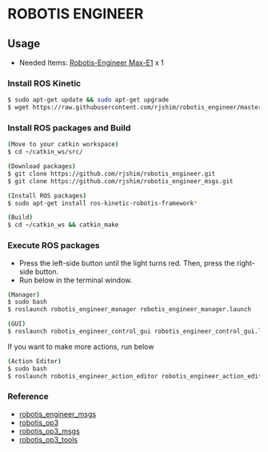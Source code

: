 # ROBOTIS ENGINEER

## Usage
- Needed Items: [Robotis-Engineer Max-E1](http://www.robotis.com/shop/item.php?it_id=901-0153-100) x 1

### Install ROS Kinetic
```sh
$ sudo apt-get update && sudo apt-get upgrade
$ wget https://raw.githubusercontent.com/rjshim/robotis_engineer/master/install_ros_kinetic.sh && chmod 755 ./install_ros_kinetic.sh && bash ./install_ros_kinetic.sh
```

### Install ROS packages and Build
```sh
(Move to your catkin workspace)
$ cd ~/catkin_ws/src/

(Download packages)
$ git clone https://github.com/rjshim/robotis_engineer.git
$ git clone https://github.com/rjshim/robotis_engineer_msgs.git

(Install ROS packages)
$ sudo apt-get install ros-kinetic-robotis-framework*

(Build)
$ cd ~/catkin_ws && catkin_make
```

### Execute ROS packages
- Press the left-side button until the light turns red. Then, press the right-side button.
- Run below in the terminal window.

```sh
(Manager)
$ sudo bash
$ roslaunch robotis_engineer_manager robotis_engineer_manager.launch

(GUI)
$ roslaunch robotis_engineer_control_gui robotis_engineer_control_gui.launch
```

If you want to make more actions, run below
```sh
(Action Editor)
$ sudo bash
$ roslaunch robotis_engineer_action_editor robotis_engineer_action_editor.launch
```

### Reference
- [robotis_engineer_msgs](https://github.com/rjshim/robotis_engineer_msgs)
- [robotis_op3](https://github.com/ROBOTIS-GIT/ROBOTIS-OP3)
- [robotis_op3_msgs](https://github.com/ROBOTIS-GIT/ROBOTIS-OP3-msgs)
- [robotis_op3_tools](https://github.com/ROBOTIS-GIT/ROBOTIS-OP3-Tools)
